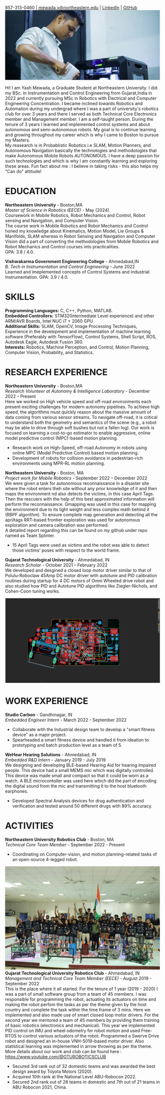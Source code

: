 857-313-0460 | [mewada.y@northeastern.edu](mailto:mewada.y@northeastern.edu) | [LinkedIn](linkedin.com/in/yash-mewada) | [GitHub](https://github.com/yashmewada9618) <br />
![Img](Img.jpeg) <br />

Hi! I am Yash Mewada, a Graduate Student at Northeastern University. I did my BSc. in Instrumentation and Control Engineering from Gujarat,India in 2022 and currently pursuing MSc in Robotics with Electrical and Computer Engineering Concentration. I became inclined towards Robotics and Automation during my undergrad where I was a part of university's robotics club for over 3 years and there I served as both Technical Core Electronics member and Management member. I am a self-taught person. During the tenure of 3 years I learned and implemented control systems and about autonomous and semi-autonomous robots. My goal is to continue learning and growing throughout my career which is why I came to Boston to pursue my Masters. <br />
My reasearch is in Probablistic Robotics i.e SLAM, Motion Planners, and Autonomous Navigation basically the technologies and methodologies that make Autonomous Mobile Robots AUTONOMOUS. I have a deep passion for such technologies and which is why I am constantly learning and exploring these areas.
Fun fact about me : I believe in taking risks - this also helps my "Can do" attitude!

# EDUCATION
**Northeastern University** - Boston,MA <br />
*Master of Science in Robotics (EECE)* - May (2024) <br />
Coursework in Mobile Robotics, Robot Mechanics and Control, Robot sensing and Navigation, and Computer Vision. <br />
The course work in Mobile Robotics and Robot Mechanics and Control honed my knowledge about Kinematics, Motion Model, Lie Groups & Manifolds, SLAM whereas in Robot Sensing and Navigation and Computer Vision did a part of converting the methodologies from Mobile Robotics and Robot Mechanics and Control courses into practicalities.<br />
GPA: 3.8 / 4.0.

**Vishwakarma Government Engineering College** - Ahmedabad,IN <br />
*B. Tech in Instrumentation and Control Engineering* - June 2022 <br />
Learned and imeplemented concepts of Control Systems and Industrial Instrumentation.
GPA: 3.9 / 4.0.

# SKILLS

**Programming Languages:** C, C++, Python, MATLAB. <br />
**Embedded Controllers:** STM32(Intermediate Level experience) and other ARM/AVR Boards, Intel NUC i7 + 2060 GPU <br />
**Additional Skills:** SLAM, OpenCV, Image Processing Techniques, Experience in the development and implementation of machine learning software (Preferably with TensorFlow), Control Systems, Shell Script, ROS, Autodesk Eagle, Autodesk Fusion 360. <br />
**Interests:** Robotics, Machine Perception, and Control, Motion Planning, Computer Vision, Probability, and Statistics. <br />

# RESEARCH EXPERIENCE

**Northeastern University** - Boston,MA <br />
*Research Volunteer at Autonomy & Intelligence Laboratory* - December 2022 – Present <br />
Here we worked on High vehicle speed and off-road environments each present exciting challenges for modern autonomy pipelines. To achieve high speed, the algorithms must quickly reason about the massive amount of data coming from various sensor streams. To navigate off-road, it is critical to understand both the geometry and semantics of the scene (e.g., a robot may be able to drive through soft bushes but not a fallen log). Our work is focused on learning a cost-to-go estimator to enable aggressive, online model predictive control (MPC)-based motion planning.<br />
* Research work on High-Speed, off-road Autonomy in robots using online MPC (Model Predictive Control) based motion planning.
* Development of robots for collision avoidance in pedestrian-rich environments using MPR-RL motion planning.

**Northeastern University** - Boston, MA <br />
*Project work for Mobile Robotics* - September 2022 – December 2022 <br />
We were given a task for autonomous reconnaissance in a disaster site where the robot enters theh site without any prior knowledge of it and then maps the environment nd also detects the victims, in this case April Tags. Then the rescuers with the help of this best approximated information will perform the reconnaissance. Gmapping was used in this case for mapping the environment due to its light weight and less complex math behind it (RBPF algorithm). To ensure complete map generation and detecting all the apriltags RRT-based frontier exploration was used for autonomous exploration and camera calibration was performed.<br />
A detailed report regarding this can be found on my github under repo named as Team Splinter. <br />
* 15 April Tags were used as victims and the robot was able to detect those victims’ poses with respect to the world frame.

**Gujarat Technological University** - Ahmedabad, IN <br />
*Research Scholar* - October 2021 – February 2022 <br />
We developed and desgined a closed loop motor driver similar to that of Polulu-Roboclaw 45Amp DC motor driver with autotune and PID calibration routines during startup for 4 DC motors of Omni Wheeled drive robot and also studied how PID and Autotune PID algorithms like Ziegler-Nichols, and Cohen-Coon tuning works.<br />

![Pcb](pcb.png) <br />

# WORK EXPERIENCE
**Studio Carbon** - Gandhinagar, IN <br />
*Embedded Engineer Intern* - March 2022 - September 2022 <br />
* Collaborate with the Industrial design team to develop a "smart fitness device" as a major project.
* Spearheaded a smart fitness device and handled it from ideation to prototyping and batch production level as a team of 5.

**WeHear Hearing Solutions** - Ahmedabad, IN <br />
*Embedded R&D Intern* - January 2019 - July 2019 <br />
We designing and developing BLE-based Hearing Aid for hearing impaired people. This device had a small MEMS mic which was digitally controlled. This device was made small and compact so that it could be worn as a watch. A BLE microcontoller was used here which did the part of encoding the digital sound from the mic and transmitting it to the host bluetooth earphones.
* Developed Spectral Analysis devices for drug authentication and verification and tested around 50 different drugs with 89% accuracy.

# ACTIVITIES
**Northeastern University Robotics Club** - Boston, MA <br />
*Technical Core Team Member* - September 2022 - Present <br />
* Coordinating on Computer-vision, and motion planning-related tasks of an open-source 4-legged robot.

![GRC](grc.jpeg) <br />
**Gujarat Technological University Robotics Club** - Ahmedabad, IN <br />
*Management and Technical Core Team Member (EECE)* - August 2019 - September 2022 <br />
This is the place where it all started. For the tenure of 1 year (2019 - 2020) I was a part of small software group from a team of 45 members. I was responsible for programming the robot, actuating its actuators on time and making the robot perfom the tasks as per the theme given by the host country and complete the task within the time frame of 3 mins. Here we implemented and also made use of smart closed loop motor drivers. For the second year we mentored a team of 45 members by providing them training of basic robotics (electronics and mechanical). This year we implemented PID control on IMU and wheel odometry for robot motion and used Free-RTOS to control various actuators of the robot. Programmed a Swerve Drive robot and designed an in-house VNH-5019-based motor driver. Also statistical learning was implemented in arrow throwing as per the theme. <br />
More details about our work and club can be found here : https://www.youtube.com/@GTUROBOTICSCLUB
* Secured 3rd rank out of 32 domestic teams and was awarded the best design award by Toyota Motors (2020).
* Acquired 10th rank at the National Level ABU-Robocon 2022.
* Secured 2nd rank out of 28 teams in domestic and 7th out of 21 teams in ABU Robocon 2021, China.
